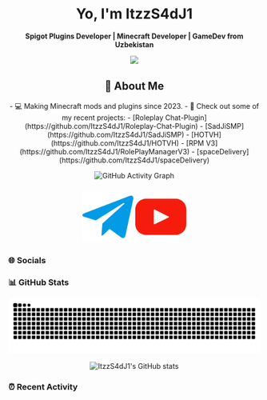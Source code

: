 <h1 align="center">Yo, I'm ItzzS4dJ1</h1>

<p align="center">
  <b>Spigot Plugins Developer | Minecraft Developer | GameDev from Uzbekistan</b>
</p>
<p align="center">
  <a href="https://github.com/ItzzS4dJ1">
    <img src="https://skillicons.dev/icons?i=git,java,blender,cpp,github,godot,idea,js,lua,maven,py,pycharm,robloxstudio,vscode,visualstudio," />
  </a>
</p>

<h2 style="text-align: center;">🚀 About Me</h2>
<p style="text-align: center;">
  - 💻 Making Minecraft mods and plugins since 2023.
- 🌟 Check out some of my recent projects:
  - [Roleplay Chat-Plugin](https://github.com/ItzzS4dJ1/Roleplay-Chat-Plugin)
  - [SadJiSMP](https://github.com/ItzzS4dJ1/SadJiSMP)
  - [HOTVH](https://github.com/ItzzS4dJ1/HOTVH)
  - [RPM V3](https://github.com/ItzzS4dJ1/RolePlayManagerV3)
  - [spaceDelivery](https://github.com/ItzzS4dJ1/spaceDelivery)
</p>
<p align="center">
  <img src="https://github-readme-activity-graph.cyclic.app/graph?username=ItzzS4dJ1&theme=tokyo-night" alt="GitHub Activity Graph"/>
</p>

### 

<p align="center">
  <a href="https://www.t.me/SoloDevelopment"><img src="assets/telegramNew.png" alt="Click me!" style="width:102px;height:102px;"></a>
  <a href="https://www.youtube.com/@itzzsadji2287)"><img src="assets/youtubeNew.png" alt="Click me!" style="width:102px;height:102px;"></a>
</p>

### 🌐 Socials



### 📊 GitHub Stats

![snake gif](https://github.com/ItzzS4dJ1/ItzzS4dJ1/blob/output/github-snake-dark.svg)
<p align="center">
  <img src="https://github-readme-stats.vercel.app/api?username=ItzzS4dJ1&show_icons=true&theme=tokyonight" alt="ItzzS4dJ1's GitHub stats" />
</p>

### ⏰ Recent Activity
